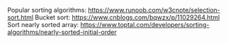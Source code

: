 Popular sorting algorithms: https://www.runoob.com/w3cnote/selection-sort.html
Bucket sort: https://www.cnblogs.com/bqwzx/p/11029264.html
Sort nearly sorted array: https://www.toptal.com/developers/sorting-algorithms/nearly-sorted-initial-order

